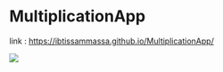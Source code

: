 # MultiplicationApp

link : https://ibtissammassa.github.io/MultiplicationApp/

<img src="https://github.com/ibtissammassa/MultiplicationApp/blob/main/overview.PNG?raw=true"/>
